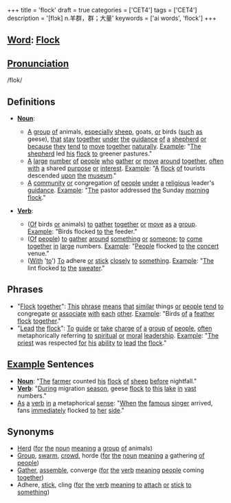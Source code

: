 +++
title = 'flock'
draft = true
categories = ['CET4']
tags = ['CET4']
description = '[flɔk] n.羊群，群；大量'
keywords = ['ai words', 'flock']
+++

## [Word](/post/word/): [Flock](/post/flock/)

## [Pronunciation](/post/pronunciation/)
/flok/

## Definitions
- **[Noun](/post/noun/)**: 
  - [A](/post/a/) [group](/post/group/) [of](/post/of/) animals, [especially](/post/especially/) [sheep](/post/sheep/), goats, [or](/post/or/) birds ([such](/post/such/) [as](/post/as/) geese), [that](/post/that/) [stay](/post/stay/) [together](/post/together/) [under](/post/under/) [the](/post/the/) [guidance](/post/guidance/) [of](/post/of/) [a](/post/a/) [shepherd](/post/shepherd/) [or](/post/or/) [because](/post/because/) [they](/post/they/) [tend](/post/tend/) [to](/post/to/) [move](/post/move/) [together](/post/together/) [naturally](/post/naturally/). [Example](/post/example/): "[The](/post/the/) [shepherd](/post/shepherd/) led [his](/post/his/) [flock](/post/flock/) [to](/post/to/) greener pastures."
  - [A](/post/a/) [large](/post/large/) [number](/post/number/) [of](/post/of/) [people](/post/people/) [who](/post/who/) [gather](/post/gather/) [or](/post/or/) [move](/post/move/) [around](/post/around/) [together](/post/together/), [often](/post/often/) [with](/post/with/) [a](/post/a/) shared [purpose](/post/purpose/) [or](/post/or/) [interest](/post/interest/). [Example](/post/example/): "[A](/post/a/) [flock](/post/flock/) [of](/post/of/) tourists descended [upon](/post/upon/) [the](/post/the/) [museum](/post/museum/)."
  - [A](/post/a/) [community](/post/community/) [or](/post/or/) congregation [of](/post/of/) [people](/post/people/) [under](/post/under/) [a](/post/a/) [religious](/post/religious/) leader's [guidance](/post/guidance/). [Example](/post/example/): "[The](/post/the/) pastor addressed [the](/post/the/) Sunday [morning](/post/morning/) [flock](/post/flock/)."

- **[Verb](/post/verb/)**:
  - ([Of](/post/of/) birds [or](/post/or/) animals) [to](/post/to/) [gather](/post/gather/) [together](/post/together/) [or](/post/or/) [move](/post/move/) [as](/post/as/) [a](/post/a/) [group](/post/group/). [Example](/post/example/): "Birds flocked [to](/post/to/) [the](/post/the/) feeder."
  - ([Of](/post/of/) [people](/post/people/)) [to](/post/to/) [gather](/post/gather/) [around](/post/around/) [something](/post/something/) [or](/post/or/) [someone](/post/someone/); [to](/post/to/) [come](/post/come/) [together](/post/together/) [in](/post/in/) [large](/post/large/) numbers. [Example](/post/example/): "[People](/post/people/) flocked [to](/post/to/) [the](/post/the/) [concert](/post/concert/) venue."
  - ([With](/post/with/) '[to](/post/to/)') [To](/post/to/) adhere [or](/post/or/) [stick](/post/stick/) [closely](/post/closely/) [to](/post/to/) [something](/post/something/). [Example](/post/example/): "[The](/post/the/) lint flocked [to](/post/to/) [the](/post/the/) [sweater](/post/sweater/)."

## Phrases
- "[Flock](/post/flock/) [together](/post/together/)": [This](/post/this/) [phrase](/post/phrase/) [means](/post/means/) [that](/post/that/) [similar](/post/similar/) things [or](/post/or/) [people](/post/people/) [tend](/post/tend/) [to](/post/to/) congregate [or](/post/or/) [associate](/post/associate/) [with](/post/with/) [each](/post/each/) [other](/post/other/). [Example](/post/example/): "Birds [of](/post/of/) [a](/post/a/) [feather](/post/feather/) [flock](/post/flock/) [together](/post/together/)."
- "[Lead](/post/lead/) [the](/post/the/) [flock](/post/flock/)": [To](/post/to/) [guide](/post/guide/) [or](/post/or/) [take](/post/take/) [charge](/post/charge/) [of](/post/of/) [a](/post/a/) [group](/post/group/) [of](/post/of/) [people](/post/people/), [often](/post/often/) metaphorically referring [to](/post/to/) [spiritual](/post/spiritual/) [or](/post/or/) [moral](/post/moral/) [leadership](/post/leadership/). [Example](/post/example/): "[The](/post/the/) [priest](/post/priest/) was respected [for](/post/for/) [his](/post/his/) [ability](/post/ability/) [to](/post/to/) [lead](/post/lead/) [the](/post/the/) [flock](/post/flock/)."

## [Example](/post/example/) Sentences
- **[Noun](/post/noun/)**: "[The](/post/the/) [farmer](/post/farmer/) counted [his](/post/his/) [flock](/post/flock/) [of](/post/of/) [sheep](/post/sheep/) [before](/post/before/) nightfall."
- **[Verb](/post/verb/)**: "[During](/post/during/) migration [season](/post/season/), geese [flock](/post/flock/) [to](/post/to/) [this](/post/this/) [lake](/post/lake/) [in](/post/in/) [vast](/post/vast/) numbers."
- [As](/post/as/) [a](/post/a/) [verb](/post/verb/) [in](/post/in/) [a](/post/a/) metaphorical [sense](/post/sense/): "[When](/post/when/) [the](/post/the/) [famous](/post/famous/) [singer](/post/singer/) arrived, fans [immediately](/post/immediately/) flocked [to](/post/to/) [her](/post/her/) [side](/post/side/)."

## Synonyms
- [Herd](/post/herd/) ([for](/post/for/) [the](/post/the/) [noun](/post/noun/) [meaning](/post/meaning/) [a](/post/a/) [group](/post/group/) [of](/post/of/) animals)
- [Group](/post/group/), [swarm](/post/swarm/), [crowd](/post/crowd/), horde ([for](/post/for/) [the](/post/the/) [noun](/post/noun/) [meaning](/post/meaning/) [a](/post/a/) gathering [of](/post/of/) [people](/post/people/))
- [Gather](/post/gather/), [assemble](/post/assemble/), converge ([for](/post/for/) [the](/post/the/) [verb](/post/verb/) [meaning](/post/meaning/) [people](/post/people/) coming [together](/post/together/))  
- Adhere, [stick](/post/stick/), cling ([for](/post/for/) [the](/post/the/) [verb](/post/verb/) [meaning](/post/meaning/) [to](/post/to/) [attach](/post/attach/) [or](/post/or/) [stick](/post/stick/) [to](/post/to/) [something](/post/something/))
